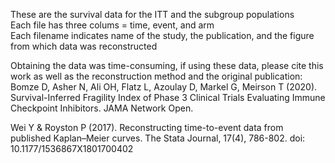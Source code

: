 These are the survival data for the ITT and the subgroup populations  
Each file has three colums = time, event, and arm  
Each filename indicates name of the study, the publication, and the figure from which data was reconstructed

Obtaining the data was time-consuming, if using these data, please cite this work as well as the reconstruction method and the original publication:  
Bomze D, Asher N, Ali OH, Flatz L, Azoulay D, Markel G, Meirson T (2020). Survival-Inferred Fragility Index of Phase 3 Clinical Trials Evaluating Immune Checkpoint Inhibitors. JAMA Network Open.

Wei Y & Royston P (2017). Reconstructing time-to-event data from published Kaplan–Meier curves. The Stata Journal, 17(4), 786-802. doi: 10.1177/1536867X1801700402
